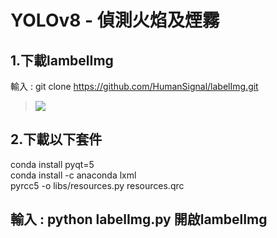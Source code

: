 <h1>YOLOv8 - 偵測火焰及煙霧</h1>


## 1.下載lambelImg
輸入 : git clone https://github.com/HumanSignal/labelImg.git
>![](https://raw.githubusercontent.com/sujamie/yolov8-fire.and.smoke/refs/heads/main/%E4%B8%8B%E8%BC%89lambelImg.png)
## 2.下載以下套件
conda install pyqt=5  
conda install -c anaconda lxml  
pyrcc5 -o libs/resources.py resources.qrc  
## 輸入 : python labelImg.py 開啟lambelImg

